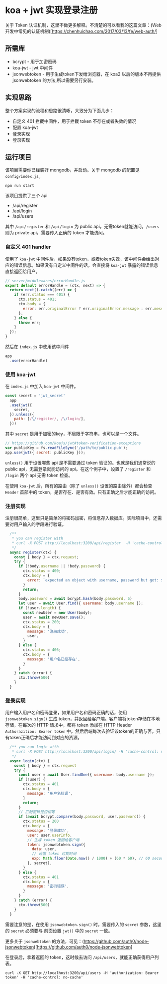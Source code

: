 # koa + jwt 实现登录注册
关于 Token 认证机制，这里不做更多解释。不清楚的可以看我的这篇文章：(Web开发中常见的认证机制)[https://chenhuichao.com/2017/03/13/fe/web-auth/]

## 所需库
- bcrypt - 用于加密密码
- koa-jwt - jwt 中间件
- jsonwebtoken - 用于生成token下发给浏览器，在 koa2 以后的版本不再提供 jsonwebtoken 的方法,所以需要另行安装。
## 实现思路
整个方案实现的流程和思路很清晰，大致分为下面几步：
- 自定义 401 拦截中间件，用于拦截 token 不存在或者失效的情况
- 配置 koa-jwt
- 登录实现
- 登录实现

## 运行项目
该项目需要你已经装好 mongodb，并启动。关于 mongodb 的配置见 `config/index.js`。
```
npm run start
```
该项目提供了三个 api
- /api/register
- /api/login
- /api/users

其中 `/api/register` 和 `/api/login` 为 public api，无需token就能访问。`/users` 则为 private api，需要传入正确的 token 才能访问。
### 自定义 401 handler
使用了 `koa-jwt` 中间件后，如果没有token，或者token失效，该中间件会给出对应的错误信息。如果没有自定义中间件的话，会直接将 `koa-jwt` 暴露的错误信息直接返回给用户。

```js
// server/middlewares/errorHandle.js
export default errorHandle = (ctx, next) => {
  return next().catch((err) => {
    if (err.status === 401) {
      ctx.status = 401;
      ctx.body = {
        error: err.originalError ? err.originalError.message : err.message,
      };
    } else {
      throw err;
    }
  });
}
```
然后在 `index.js` 中使用该中间件
```js
app
  .use(errorHandle)
```
### 使用 koa-jwt
在 `index.js` 中加入 `koa-jwt` 中间件。
```js
const secert = 'jwt_secret'
  app
  .use(jwt({
    secret,
  }).unless({
    path: [/\/register/, /\/login/],
  }))
```
其中 `secret` 是用于加密的key，不局限于字符串，也可以是一个文件。

```js
// https://github.com/koajs/jwt#token-verification-exceptions
var publicKey = fs.readFileSync('/path/to/public.pub');
app.use(jwt({ secret: publicKey }));
```
`unless()` 用于设置哪些 api 是不需要通过 token 验证的。也就是我们通常说的 public api，无需登录就能访问的 api。在这个例子中，设置了 `/register` 和 `/login` 两个 api 无需 token 检查。

在使用 `koa-jwt` 后，所有的路由（除了 `unless()` 设置的路由除外）都会检查 `Header` 首部中的  token，是否存在、是否有效。只有正确之后才能正确的访问。

### 注册实现
注册很简单，这里只是简单的将密码加密，将信息存入数据库。实际项目中，还需要对用户输入的字段进行验证。
```js
  /**
   * you can register with
   * curl -X POST http://localhost:3200/api/register  -H 'cache-control: no-cache' -H 'content-type: application/x-www-form-urlencoded'  -d 'username=superman2&password=123456'
   */
  async register(ctx) {
    const { body } = ctx.request;
    try {
      if (!body.username || !body.password) {
        ctx.status = 400;
        ctx.body = {
          error: `expected an object with username, password but got: ${body}`,
        }
        return;
      }
      body.password = await bcrypt.hash(body.password, 5)
      let user = await User.find({ username: body.username });
      if (!user.length) {
        const newUser = new User(body);
        user = await newUser.save();
        ctx.status = 200;
        ctx.body = {
          message: '注册成功',
          user,
        }
      } else {
        ctx.status = 406;
        ctx.body = {
          message: '用户名已经存在',
        }
      }
    } catch (error) {
      ctx.throw(500)
    }
  }
```

### 登录实现
用户输入用户名和密码登录，如果用户名和密码正确的话，使用 `jsonwebtoken.sign()` 生成 token，并返回给客户端。客户端将token存储在本地存储，在每次的 HTTP 请求中，都将 token 添加在 HTTP Header `Authorazition: Bearer token` 中。然后后端每次去验证该token的正确与否。只有token正确后才能访问到对应的资源。

```js
  /** you can login with
   * curl -X POST http://localhost:3200/api/login/ -H 'cache-control: no-cache' -H 'content-type: application/x-www-form-urlencoded' -d 'username=superman2&password=123456'
   */
  async login(ctx) {
    const { body } = ctx.request
    try {
      const user = await User.findOne({ username: body.username });
      if (!user) {
        ctx.status = 401
        ctx.body = {
          message: '用户名错误',
        }
        return;
      }
      // 匹配密码是否相等
      if (await bcrypt.compare(body.password, user.password)) {
        ctx.status = 200
        ctx.body = {
          message: '登录成功',
          user: user.userInfo,
          // 生成 token 返回给客户端
          token: jsonwebtoken.sign({
            data: user,
            // 设置 token 过期时间
            exp: Math.floor(Date.now() / 1000) + (60 * 60), // 60 seconds * 60 minutes = 1 hour
          }, secret),
        }
      } else {
        ctx.status = 401
        ctx.body = {
          message: '密码错误',
        }
      }
    } catch (error) {
      ctx.throw(500)
    }
  }
```

需要注意的是，在使用 `jsonwebtoken.sign()` 时，需要传入的 `secret` 参数，这里的 `secret` 必须要与 前面设置  `jwt()` 中的 `secret` 一致。

更多关于 `jsonwebtoken` 的方法，可见：(https://github.com/auth0/node-jsonwebtoken)[https://github.com/auth0/node-jsonwebtoken]

在登录后，拿着返回的 token，这时候去访问 `/api/users`，就能正确获得用户列表。

```
curl -X GET http://localhost:3200/api/users -H 'authorization: Bearer token' -H 'cache-control: no-cache'
```


